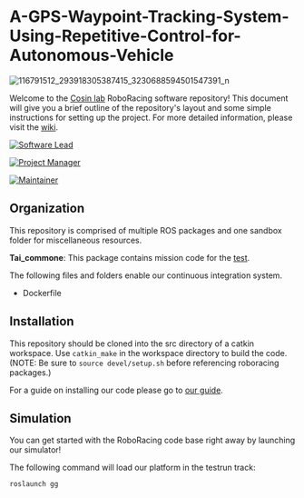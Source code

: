 # A-GPS-Waypoint-Tracking-System-Using-Repetitive-Control-for-Autonomous-Vehicle
![116791512_293918305387415_3230688594501547391_n](https://user-images.githubusercontent.com/32351379/91266913-67c37a80-e79c-11ea-9663-2699fb9c1de1.jpg)

Welcome to the [Cosin lab](https://inc.kmutt.ac.th/~yoodyui/Clips/index.html) RoboRacing software repository! This document will give you a brief outline of the repository's layout and some simple instructions for setting up the project. For more detailed information, please visit the [wiki](https://inc.kmutt.ac.th/~yoodyui/Clips/index.html).

[![Software Lead](https://img.shields.io/badge/Software%20Lead-Punyapat%20Areerob-blue.svg)](https://github.com/59070501436)

[![Project Manager](https://img.shields.io/badge/Project%20Manager-Punyapat%20Areerob-blue.svg)](https://github.com/59070501436)

[![Maintainer](https://img.shields.io/badge/Maintainer-Punyapat%20Areerob-blue.svg)](https://github.com/59070501436)


## Organization
This repository is comprised of multiple ROS packages and one sandbox folder for miscellaneous resources.

**Tai_commone**: This package contains mission code for the [test](https:google.com).

The following files and folders enable our continuous integration system.

* Dockerfile

## Installation

This repository should be cloned into the src directory of a catkin workspace. Use ```catkin_make``` in the workspace directory to build the code. (NOTE: Be sure to ```source devel/setup.sh``` before referencing roboracing packages.)

For a guide on installing our code please go to [our guide](https://google.com).

## Simulation

You can get started with the RoboRacing code base right away by launching our simulator!

The following command will load our platform in the testrun track:
```
roslaunch gg
```